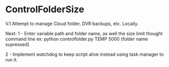 # ControlFolderSize
V.1
Attempt to manage Cloud folder, DVR backups, etc. Locally.

Next:
1 - 
Enter variable path and folder name, as well the size limit thought command line
ex: python controlfolder.py TEMP 5000 (folder name supressed)

2 - 
Implement watchdog to keep script alive instead using task manager to run it.